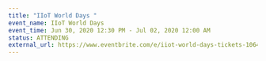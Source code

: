 ```yaml
---
title: "IIoT World Days "
event_name: IIoT World Days 
event_time: Jun 30, 2020 12:30 PM - Jul 02, 2020 12:00 AM
status: ATTENDING
external_url: https://www.eventbrite.com/e/iiot-world-days-tickets-106478889224
---
```

